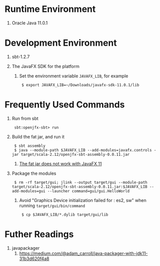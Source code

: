 # Runtime Environment

1. Oracle Java 11.0.1


# Development Environment

1. sbt-1.2.7

2. The JavaFX SDK for the platform

	1. Set the environment variable `JAVAFX_LIB`, for example

			$ export JAVAFX_LIB=~/Downloads/javafx-sdk-11.0.1/lib


# Frequently Used Commands

1. Run from sbt

		sbt:openjfx-sbt> run

2. Build the fat jar, and run it

		$ sbt assembly
		$ java --module-path $JAVAFX_LIB --add-modules=javafx.controls -jar target/scala-2.12/openjfx-sbt-assembly-0.0.11.jar

	1. [The fat jar does not work with JavaFX 11](https://stackoverflow.com/a/52571719)

3. Package the modules

		$ rm -rf target/gui; jlink --output target/gui --module-path target/scala-2.12/openjfx-sbt-assembly-0.0.11.jar:$JAVAFX_LIB --add-modules=gui --launcher command=gui/gui.HelloWorld

	1. Avoid "Graphics Device initialization failed for :  es2, sw" when running `target/gui/bin/command`

			$ cp $JAVAFX_LIB/*.dylib target/gui/lib


# Futher Readings

1. javapackager
	1. https://medium.com/@adam_carroll/java-packager-with-jdk11-31b3d620f4a8
